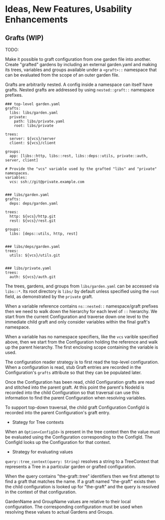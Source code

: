 # Ideas, New Features, Usability Enhancements

## Grafts (WIP)

TODO:

Make it possible to graft configuration from one garden file into another.
Create "grafted" gardens by including an external garden.yaml and making its
trees, variables and groups available under a `<graft>::` namespace that can
be evaluated from the scope of an outer garden file.

Grafts are arbitrarily nested. A config inside a namespace can itself have grafts.
Nested grafts are addressed by using `nested::graft::` namespace prefixes.

    ### top-level garden.yaml
    grafts:
      libs: libs/garden.yaml
      private:
        path: libs/private.yaml
        root: libs/private

    trees:
      server: ${vcs}/server
      client: ${vcs}/client

    groups:
      app: [libs::http, libs::rest, libs::deps::utils, private::auth, server, client]

    # Provide the "vcs" variable used by the grafted "libs" and "private" namespaces.
    variables:
      vcs: ssh://git@private.example.com


    ### libs/garden.yaml
    grafts:
      deps: deps/garden.yaml

    trees:
      http: ${vcs}/http.git
      rest: ${vcs}/rest.git

    groups:
      libs: [deps::utils, http, rest]


    ### libs/deps/garden.yaml
    trees:
      utils: ${vcs}/utils.git


    ### libs/private.yaml
    trees:
      auth: ${vcs}/auth.git


The trees, gardens, and groups from `libs/garden.yaml` can be accessed via
`libs::*`. Its root directory is `libs/` by default unless specified using
the `root` field, as demonstrated by the `private` graft.

When a variable reference contains `ns::nested::` namespace/graft prefixes
then we need to walk down the hierarchy for each level of `::` hierarchy.
We start from the current Configuration and traverse down one level to the immediate
child graft and only consider variables within the final graft's namespace.

When a variable has no namespace specifiers, like the `vcs` varible specified
above, then we start from the Configuration holding the reference and walk up the
parent hierarchy. The first enclosing scope containing the variable is used.

The configuration reader strategy is to first read the top-level configuration.
When a configuration is read, stub Graft entries are recorded in the Configuration's
`grafts` attribute so that they can be populated later.

Once the Configuration has been read, child Configuration grafts are read and
stitched into the parent graft.  At this point the parent's NodeId is recorded
into the child Configuration so that traversal can use this information to
find the parent Configuration when resolving variables.

To support top-down traversal, the child graft Configuration ConfigId is
recorded into the parent Configuration's graft entry.


- Stategy for Tree contexts

When an `Option<ConfigId>` is present in the tree context then the value must
be evaluated using the Configuration corresponding to the ConfigId.
The ConfigId looks up the Configuration for that context.


- Strategy for evaluating values

`query::tree_context(query: String)` resolves a string to a TreeContext that
represents a Tree in a particular garden or grafted configuration.

When the query contains "the-graft::tree" identifiers then we first attempt to
find a graft that matches the name. If a graft named "the-graft" exists then
the child configuration is looked up for "the-graft" and the query is resolved
in the context of that configuration.

GardenName and GroupName values are relative to their local configuration.
The corresponding configuration must be used when resolving these values
to actual Gardens and Groups.
